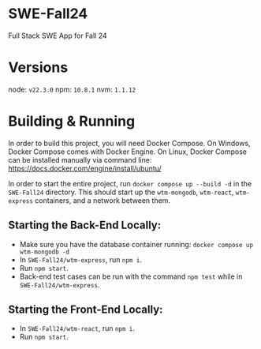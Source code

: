 # SWE-Fall24
Full Stack SWE App for Fall 24

# Versions
node: `v22.3.0`
npm: `10.8.1`
nvm: `1.1.12`

# Building & Running
In order to build this project, you will need Docker Compose. On Windows, Docker Compose comes with Docker Engine. On Linux, Docker Compose can be installed manually via command line: https://docs.docker.com/engine/install/ubuntu/

In order to start the entire project, run `docker compose up --build -d` in the `SWE-Fall24` directory. This should start up the `wtm-mongodb`, `wtm-react`, `wtm-express` containers, and a network between them. 

## Starting the Back-End Locally:
- Make sure you have the database container running: `docker compose up wtm-mongodb -d`
- In `SWE-Fall24/wtm-express`, run `npm i`.
- Run `npm start`.
- Back-end test cases can be run with the command `npm test` while in `SWE-Fall24/wtm-express`.

## Starting the Front-End Locally:
- In `SWE-Fall24/wtm-react`, run `npm i`.
- Run `npm start`.